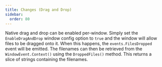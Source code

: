 ```yaml
---
title: Changes (Drag and Drop)
sidebar:
  order: 80
---
```


Native drag and drop can be enabled per-window. Simply set the
`EnableDragAndDrop` window config option to `true` and the window will allow
files to be dragged onto it. When this happens, the `events.FilesDropped` event
will be emitted. The filenames can then be retrieved from the
`WindowEvent.Context()` using the `DroppedFiles()` method. This returns a slice
of strings containing the filenames.
